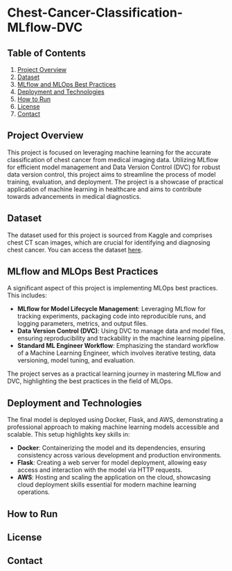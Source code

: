 # Chest-Cancer-Classification-MLflow-DVC

## Table of Contents
1. [Project Overview](#project-overview)
2. [Dataset](#dataset)
3. [MLflow and MLOps Best Practices](#mlflow-and-mlops-best-practices)
4. [Deployment and Technologies](#deployment-and-technologies)
5. [How to Run](#how-to-run)
6. [License](#license)
7. [Contact](#contact)

## Project Overview
This project is focused on leveraging machine learning for the accurate classification of chest cancer from medical imaging data. Utilizing MLflow for efficient model management and Data Version Control (DVC) for robust data version control, this project aims to streamline the process of model training, evaluation, and deployment. The project is a showcase of practical application of machine learning in healthcare and aims to contribute towards advancements in medical diagnostics.

## Dataset
The dataset used for this project is sourced from Kaggle and comprises chest CT scan images, which are crucial for identifying and diagnosing chest cancer. You can access the dataset [here](https://www.kaggle.com/datasets/mohamedhanyyy/chest-ctscan-images).

## MLflow and MLOps Best Practices
A significant aspect of this project is implementing MLOps best practices. This includes:

- **MLflow for Model Lifecycle Management**: Leveraging MLflow for tracking experiments, packaging code into reproducible runs, and logging parameters, metrics, and output files.
- **Data Version Control (DVC)**: Using DVC to manage data and model files, ensuring reproducibility and trackability in the machine learning pipeline.
- **Standard ML Engineer Workflow**: Emphasizing the standard workflow of a Machine Learning Engineer, which involves iterative testing, data versioning, model tuning, and evaluation.

The project serves as a practical learning journey in mastering MLflow and DVC, highlighting the best practices in the field of MLOps.

## Deployment and Technologies
The final model is deployed using Docker, Flask, and AWS, demonstrating a professional approach to making machine learning models accessible and scalable. This setup highlights key skills in:

- **Docker**: Containerizing the model and its dependencies, ensuring consistency across various development and production environments.
- **Flask**: Creating a web server for model deployment, allowing easy access and interaction with the model via HTTP requests.
- **AWS**: Hosting and scaling the application on the cloud, showcasing cloud deployment skills essential for modern machine learning operations.

## How to Run


## License


## Contact

